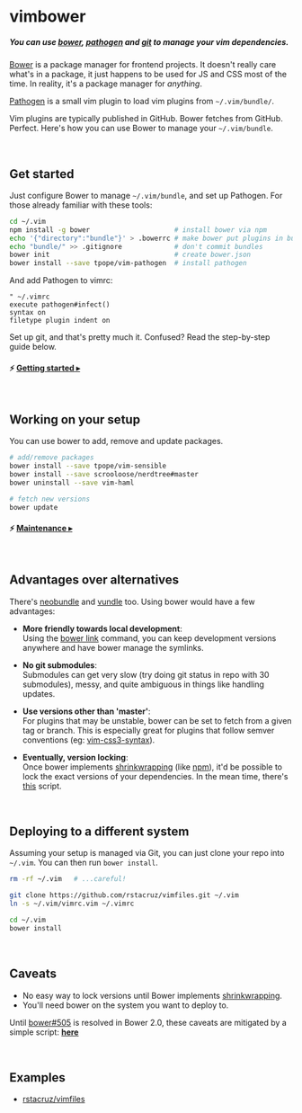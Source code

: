 # vimbower

##### You can use [bower], [pathogen] and [git] to manage your vim dependencies.

[Bower] is a package manager for frontend projects. It doesn't really care what's in a package, it just happens to be used for JS and CSS most of the time. In reality, it's a package manager for *anything*.

[Pathogen] is a small vim plugin to load vim plugins from `~/.vim/bundle/`.

Vim plugins are typically published in GitHub. Bower fetches from GitHub. Perfect.
Here's how you can use Bower to manage your `~/.vim/bundle`.

<br>

## Get started

Just configure Bower to manage `~/.vim/bundle`, and set up Pathogen. For those already familiar with these tools:

```sh
cd ~/.vim
npm install -g bower                     # install bower via npm
echo '{"directory":"bundle"}' > .bowerrc # make bower put plugins in bundle/
echo "bundle/" >> .gitignore             # don't commit bundles
bower init                               # create bower.json
bower install --save tpope/vim-pathogen  # install pathogen
```

And add Pathogen to vimrc:

```vim
" ~/.vimrc
execute pathogen#infect()
syntax on
filetype plugin indent on
```

Set up git, and that's pretty much it. Confused? Read the step-by-step guide below.

#### :zap: **[Getting started ▸](Getting_started.md)**

<br>

## Working on your setup

You can use bower to add, remove and update packages.

```sh
# add/remove packages
bower install --save tpope/vim-sensible
bower install --save scrooloose/nerdtree#master
bower uninstall --save vim-haml

# fetch new versions
bower update
```

#### :zap: __[Maintenance ▸](Maintaining.md)__

<br>

## Advantages over alternatives

There's [neobundle] and [vundle] too. Using bower would have a few advantages:

* __More friendly towards local development__:<br>
Using the [bower link] command, you can keep development versions anywhere and have bower manage the symlinks.

* __No git submodules__:<br>
Submodules can get very slow (try doing git status in repo with 30 submodules), messy, and quite ambiguous in things like handling updates.

* __Use versions other than 'master'__:<br>
For plugins that may be unstable, bower can be set to fetch from a given tag or branch. This is especially great for plugins that follow semver conventions (eg: [vim-css3-syntax]).

* __Eventually, version locking__:<br>
Once bower implements [shrinkwrapping][bower#505] (like [npm][npm shrinkwrap]), it'd be possible to lock the exact versions of your dependencies. In the mean time, there's [this][lock] script.

<br>

## Deploying to a different system

Assuming your setup is managed via Git, you can just clone your repo into `~/.vim`. You can then run `bower install`.

```sh
rm -rf ~/.vim   # ...careful!

git clone https://github.com/rstacruz/vimfiles.git ~/.vim
ln -s ~/.vim/vimrc.vim ~/.vimrc

cd ~/.vim
bower install
```

<br>

## Caveats

* No easy way to lock versions until Bower implements [shrinkwrapping][bower#505].
* You'll need bower on the system you want to deploy to.

Until [bower#505] is resolved in Bower 2.0, these caveats are mitigated by a simple script: **[here][lock]**

<br>

## Examples

* [rstacruz/vimfiles](http://github.com/rstacruz/vimfiles)

[pathogen]: https://github.com/tpope/vim-pathogen
[bower]: http://bower.io
[Homebrew]: http://brew.sh
[nvm]: https://github.com/creationix/nvm
[node.js]: http://nodejs.org
[pathogen-setup]: https://github.com/tpope/vim-pathogen#runtime-path-manipulation
[git]: http://git-scm.com
[nerdtree]: https://github.com/scrooloose/nerdtree/releases
[bower#505]: https://github.com/bower/bower/issues/505
[neobundle]: https://github.com/Shougo/neobundle.vim
[vundle]: https://github.com/gmarik/Vundle.vim
[bower link]: http://bower.io/docs/api/#link
[npm shrinkwrap]: https://www.npmjs.org/doc/cli/npm-shrinkwrap.html
[lock]: https://github.com/rstacruz/vimfiles/bower/master/bin/lock
[vim-css3-syntax]: https://github.com/hail2u/vim-css3-syntax
